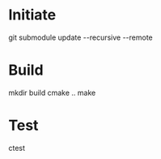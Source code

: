 Initiate
========
git submodule update --recursive --remote


Build
=====

mkdir build
cmake ..
make


Test
====

ctest
